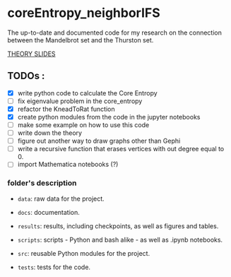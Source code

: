 # coreEntropy_neighborIFS
The up-to-date and documented code for my research on the connection between the Mandelbrot set and the Thurston set.

[THEORY SLIDES](https://slides.com/silvas/qsconjcoreentropy)

## TODOs :
- [x] write python code to calculate the Core Entropy 
- [ ] fix eigenvalue problem in the core_entropy
- [x] refactor the KneadToRat function
- [x] create python modules from the code in the jupyter notebooks
- [ ] make some example on how to use this code
- [ ] write down the theory
- [ ] figure out another way to draw graphs other than Gephi
- [ ] write a recursive function that erases vertices with out degree equal to 0.
- [ ] import Mathematica notebooks (?)

### folder's description
 
- `data`: raw data for the project. 

- `docs`: documentation. 

- `results`: results, including checkpoints, as well as figures and tables. 

- `scripts`: scripts - Python and bash alike - as well as .ipynb notebooks.

- `src`: reusable Python modules for the project. 

- `tests`: tests for the code.
